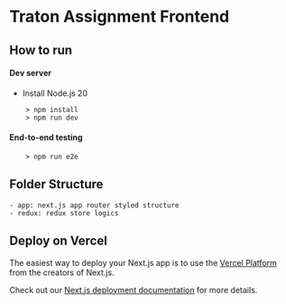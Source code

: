 # Traton Assignment Frontend

## How to run

#### Dev server

- Install Node.js 20

```
    > npm install
    > npm run dev
```
#### End-to-end testing

```
    > npm run e2e
```

## Folder Structure

    - app: next.js app router styled structure
    - redux: redux store logics

## Deploy on Vercel

The easiest way to deploy your Next.js app is to use the [Vercel Platform](https://vercel.com/new?utm_medium=default-template&filter=next.js&utm_source=create-next-app&utm_campaign=create-next-app-readme) from the creators of Next.js.

Check out our [Next.js deployment documentation](https://nextjs.org/docs/deployment) for more details.
